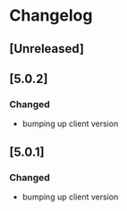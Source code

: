 # Changelog

## [Unreleased]

## [5.0.2]
### Changed
- bumping up client version

## [5.0.1]
### Changed
- bumping up client version